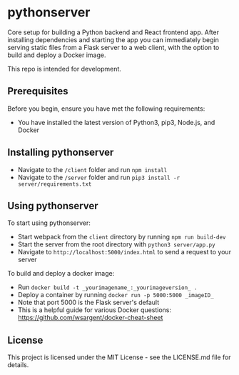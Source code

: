 # pythonserver
Core setup for building a Python backend and React frontend app. After installing dependencies and starting the app you can immediately begin serving static files from a Flask server to a web client, with the option to build and deploy a Docker image.

This repo is intended for development.

## Prerequisites

Before you begin, ensure you have met the following requirements:

* You have installed the latest version of Python3, pip3, Node.js, and Docker

## Installing pythonserver

* Navigate to the `/client` folder and run `npm install`
* Navigate to the `/server` folder and run `pip3 install -r server/requirements.txt`

## Using pythonserver

To start using pythonserver:

* Start webpack from the `client` directory by running `npm run build-dev`
* Start the server from the root directory with `python3 server/app.py`
* Navigate to `http://localhost:5000/index.html` to send a request to your server

To build and deploy a docker image:

* Run `docker build -t _yourimagename_:_yourimageversion_ .`
* Deploy a container by running `docker run -p 5000:5000 _imageID_`
* Note that port 5000 is the Flask server's default
* This is a helpful guide for various Docker questions: https://github.com/wsargent/docker-cheat-sheet

## License

This project is licensed under the MIT License - see the LICENSE.md file for details.
